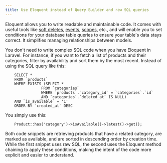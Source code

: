 ```yaml
---
title: Use Eloquent instead of Query Builder and raw SQL queries
---
```

Eloquent allows you to write readable and maintainable code. It comes with useful tools like <a href="https://www.markdownguide.org" target="_blank">soft deletes</a>, <a href="https://www.markdownguide.org" target="_blank">events</a>, <a href="https://www.markdownguide.org" target="_blank">scopes</a>, etc., and will enable you to set conditions for your database table queries to ensure your table's data stays correct. It simplifies managing relationships between models.

You don't need to write complex SQL code when you have Eloquent in Laravel. For instance, if you want to fetch a list of products and their categories, filter by availability and sort them by the most recent. Instead of using the SQL query like this:

        SELECT *
        FROM `products`
        WHERE EXISTS (SELECT *
                    FROM `categories`
                    WHERE `products`.`category_id` = `categories`.`id`
                    AND `categories`.`deleted_at` IS NULL)
        AND `is_available` = '1'
        ORDER BY `created_at` DESC

You simply use this:

        Product::has('category')->isAvailable()->latest()->get();

Both code snippets are retrieving products that have a related category, are marked as available, and are sorted in descending order by creation time. While the first snippet uses raw SQL, the second uses the Eloquent method chaining to apply these conditions, making the intent of the code more explicit and easier to understand.

